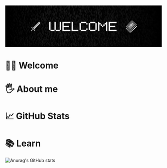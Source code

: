 ![Header](https://github.com/mark-chikunov/mark-chikunov/blob/main/assets/welcome1.jpg)

# 🙋‍♂️ Welcome

# 🖐️ About me

# 📈 GitHub Stats

# 📚 Learn



![Anurag's GitHub stats](https://github-readme-stats.vercel.app/api?username=mark-chikunov&show_icons=true)
